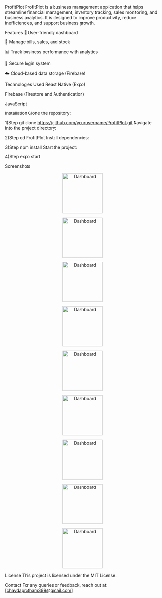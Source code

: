 ProfitPlot
ProfitPlot is a business management application that helps streamline financial management, inventory tracking, sales monitoring, and business analytics. It is designed to improve productivity, reduce inefficiencies, and support business growth.

Features
🌟 User-friendly dashboard

💸 Manage bills, sales, and stock

📊 Track business performance with analytics

🔐 Secure login system

☁️ Cloud-based data storage (Firebase)

Technologies Used
React Native (Expo)

Firebase (Firestore and Authentication)

JavaScript

Installation
Clone the repository:

1)Step
git clone https://github.com/yourusername/ProfitPlot.git
Navigate into the project directory:

2)Step
cd ProfitPlot
Install dependencies:

3)Step
npm install
Start the project:

4)Step
expo start

Screenshots
<p align="center">
  <img src="https://github.com/user-attachments/assets/47729f25-c0a2-4cdb-8e66-4de6f34ae640" alt="Dashboard" width="130" />
</p>
<p align="center">
  <img src="https://github.com/user-attachments/assets/f8bf37c7-df67-4ed6-a0e5-78bdbd33160e" alt="Dashboard" width="130" />
</p>
<p align="center">
  <img src="https://github.com/user-attachments/assets/81d580cb-cda3-4a61-99b2-3d7c5bcaba52" alt="Dashboard" width="130" />
</p>
<p align="center">
  <img src="https://github.com/user-attachments/assets/e22a1449-eed0-4192-bf20-598cbd3f4127" alt="Dashboard" width="130" />
</p>
<p align="center">
  <img src="https://github.com/user-attachments/assets/b1046d06-f127-40ab-befc-e5a51f79ca94" alt="Dashboard" width="130" />
</p>
<p align="center">
  <img src="https://github.com/user-attachments/assets/d6238576-75c8-44c2-a3fd-a492aebb6c30" alt="Dashboard" width="130" />
</p>
<p align="center">
  <img src="https://github.com/user-attachments/assets/fae85564-e356-4397-95fa-859250f19278" alt="Dashboard" width="130" />
</p>
<p align="center">
  <img src="https://github.com/user-attachments/assets/4b5446e1-0574-486e-9114-b326242ed08c" alt="Dashboard" width="130" />
</p>

<p align="center">
  <img src="https://github.com/user-attachments/assets/6b329f87-60b3-4c86-835e-18b79e068d98" alt="Dashboard" width="130" />
</p>


License
This project is licensed under the MIT License.

Contact
For any queries or feedback, reach out at: [chavdapratham399@gmail.com]

